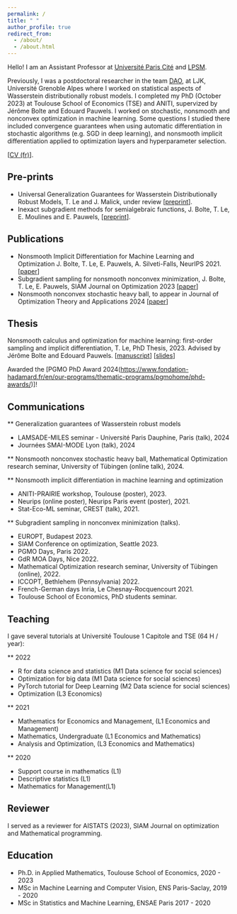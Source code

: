 ```yaml
---
permalink: /
title: " "
author_profile: true
redirect_from: 
  - /about/
  - /about.html
---
```


Hello! I am an Assistant Professor at [Université Paris Cité](https://u-paris.fr/) and [LPSM](https://www.lpsm.paris/equipes/stat/index).

Previously, I was a postdoctoral researcher in the team [DAO](https://dao-ljk.imag.fr/), at LJK, Université Grenoble Alpes where I worked on statistical aspects of Wasserstein distributionally robust models. I completed my PhD (October 2023) at Toulouse School of Economics (TSE) and ANITI, supervized by Jérôme Bolte and Edouard Pauwels. I worked on stochastic, nonsmooth and nonconvex optimization in machine learning. Some questions I studied there included convergence guarantees when using automatic differentiation in stochastic algorithms (e.g. SGD in deep learning), and nonsmooth implicit differentiation applied to optimization layers and hyperparameter selection.


\[[CV (fr)](https://ntamle.github.io/cv_tam_le.pdf)\].

## Pre-prints

* Universal Generalization Guarantees for Wasserstein Distributionally Robust Models, T. Le and J. Malick, under review \[[preprint](https://ntamle.github.io/files/preprint_wdro.pdf)\].
* Inexact subgradient methods for semialgebraic functions, J. Bolte, T. Le, E. Moulines and E. Pauwels, \[[preprint](https://ntamle.github.io/files/preprint_biais.pdf)\].
  
## Publications

* Nonsmooth Implicit Differentiation for Machine Learning and Optimization J. Bolte, T. Le, E. Pauwels, A. Silveti-Falls, NeurIPS 2021. \[[paper](https://arxiv.org/abs/2106.04350)\]
* Subgradient sampling for nonsmooth nonconvex minimization, J. Bolte, T. Le, E. Pauwels, SIAM Journal on Optimization 2023 \[[paper](https://arxiv.org/abs/2202.13744)\]
* Nonsmooth nonconvex stochastic heavy ball, to appear in Journal of Optimization Theory and Applications 2024 \[[paper](https://arxiv.org/abs/2304.13328)\]


## Thesis
Nonsmooth calculus and optimization for machine learning: first-order sampling and implicit differentiation, T. Le, PhD Thesis, 2023. Advised by Jérôme Bolte and Edouard Pauwels. \[[manuscript](https://ntamle.github.io/files/manuscript.pdf)\] \[[slides](https://ntamle.github.io/files/slides.pdf)\]

Awarded the \[PGMO PhD Award 2024(https://www.fondation-hadamard.fr/en/our-programs/thematic-programs/pgmohome/phd-awards/)\]!


## Communications

** Generalization guarantees of Wasserstein robust models

* LAMSADE-MILES seminar - Université Paris Dauphine, Paris (talk), 2024
* Journées SMAI-MODE Lyon (talk), 2024




**  Nonsmooth nonconvex stochastic heavy ball,  Mathematical Optimization research seminar, University of Tübingen (online talk), 2024.

** Nonsmooth implicit differentiation in machine learning and optimization

* ANITI-PRAIRIE workshop, Toulouse (poster), 2023.
* Neurips (online poster), Neurips Paris event (poster), 2021.
* Stat-Eco-ML seminar, CREST (talk), 2021.

  
** Subgradient sampling in nonconvex minimization (talks).

* EUROPT, Budapest 2023.
* SIAM Conference on optimization, Seattle 2023. 
* PGMO Days, Paris 2022.
* GdR MOA Days, Nice 2022.
* Mathematical Optimization research seminar, University of Tübingen (online), 2022.
* ICCOPT, Bethlehem (Pennsylvania) 2022.
* French-German days Inria, Le Chesnay-Rocquencourt 2021.
* Toulouse School of Economics, PhD students seminar.

 



## Teaching
I gave several tutorials at Université Toulouse 1 Capitole and TSE (64 H / year):

** 2022 
* R for data science and statistics (M1 Data science for social sciences)
* Optimization for big data (M1 Data science for social sciences)
* PyTorch tutorial for Deep Learning (M2 Data science for social sciences)
* Optimization (L3 Economics)
  
** 2021 
* Mathematics for Economics and Management, (L1 Economics and Management)
* Mathematics, Undergraduate (L1 Economics and Mathematics)
* Analysis and Optimization, (L3 Economics and Mathematics)


** 2020
* Support course in mathematics (L1)
* Descriptive statistics (L1)
* Mathematics for Management(L1) 


## Reviewer
I served as a reviewer for AISTATS (2023), SIAM Journal on optimization and Mathematical programming.

## Education
* Ph.D. in Applied Mathematics, Toulouse School of Economics, 2020 - 2023
* MSc in Machine Learning and Computer Vision, ENS Paris-Saclay, 2019 - 2020
* MSc in Statistics and Machine Learning, ENSAE Paris 2017 - 2020





